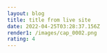 ```yaml
---
layout: blog
title: title from live site
date: 2022-04-25T03:28:37.156Z
render1: /images/cap_0002.png
rating: 4
---
```

